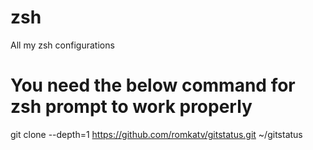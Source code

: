 # zsh
All my zsh configurations

# You need the below command for zsh prompt to work properly
git clone --depth=1 https://github.com/romkatv/gitstatus.git ~/gitstatus
